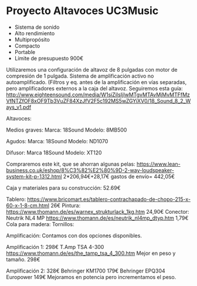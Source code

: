 # Proyecto Altavoces UC3Music

- Sistema de sonido
- Alto rendimiento
- Multipropósito
- Compacto
- Portable
- Límite de presupuesto 900€


Utilizaremos una configuración de altavoz de 8 pulgadas con motor de compresión de 1 pulgada.
Sistema de amplificación activo no autoamplificado. (Filtros y eq. antes de la amplificación en vías separadas, pero amplificadores externos a la caja del altavoz.
Seguiremos esta guía: http://www.eighteensound.com/media/W1siZiIsIjIwMTgvMTAvMjMvMTFfMzVfNTZfOF8xOF9Tb3VuZF84XzJfV2F5c192MS5wZGYiXV0/18_Sound_8_2_Ways_v1.pdf

Altavoces:

Medios graves:
Marca: 18Sound
Modelo: 8MB500

Agudos:
Marca: 18Sound
Modelo: ND1070

Difusor:
Marca 18Sound
Modelo: XT120

Compraremos este kit, que se ahorran algunas pelas: https://www.lean-business.co.uk/eshop/8%C3%82%E2%80%9D-2-way-loudspeaker-system-kit-p-1312.html 2*206,94€+28,17€ gastos de envío= 442,05€


Caja y materiales para su construcción: 52.69€

Tablero: https://www.bricomart.es/tablero-contrachapado-de-chopo-215-x-60-x-1-8-cm.html 26€
Pintura: https://www.thomann.de/es/warnex_strukturlack_1kg.htm 24,90€
Conector: Neutrik NL4 MP https://www.thomann.de/es/neutrik_nl4mp_dtyp.htm 1,79€
Cola para madera:
Tornillos:





Amplificación: Contamos con dos opciones disponibles.

Amplificación 1: 298€ 
T.Amp TSA 4-300 https://www.thomann.de/es/the_tamp_tsa_4_300.htm
Mejor en peso y tamaño. 298€


Amplificación 2: 328€
Behringer KM1700 179€
Behringer EPQ304 Europower 149€
Mejoramos en potencia pero incrementamos el peso.






